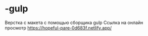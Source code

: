 # -gulp
Верстка с макета с помощью сборщика gulp
Ссылка на онлайн просмотр https://hopeful-pare-0d683f.netlify.app/
